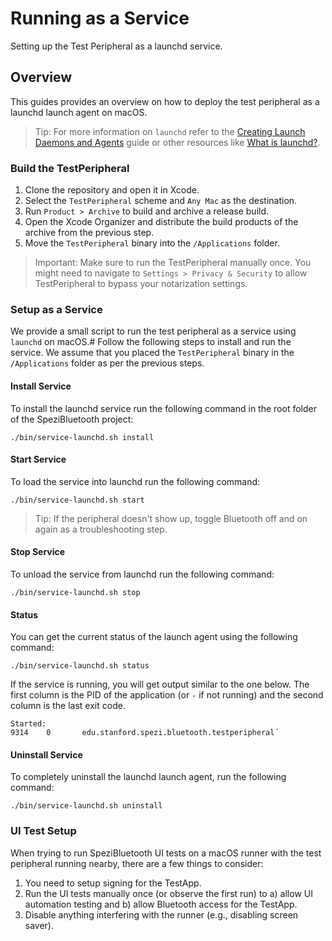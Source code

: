 # Running as a Service

Setting up the Test Peripheral as a launchd service.

<!--
#
# This source file is part of the Stanford Spezi open source project
#
# SPDX-FileCopyrightText: 2024 Stanford University and the project authors (see CONTRIBUTORS.md)
#
# SPDX-License-Identifier: MIT
#
-->

## Overview

This guides provides an overview on how to deploy the test peripheral as a launchd launch agent on macOS.

> Tip: For more information on `launchd` refer to the [Creating Launch Daemons and Agents](https://developer.apple.com/library/archive/documentation/MacOSX/Conceptual/BPSystemStartup/Chapters/CreatingLaunchdJobs.html)
    guide or other resources like [What is launchd?](https://launchd.info).

### Build the TestPeripheral

1. Clone the repository and open it in Xcode.
2. Select the `TestPeripheral` scheme and `Any Mac` as the destination.
3. Run `Product > Archive` to build and archive a release build.
4. Open the Xcode Organizer and distribute the build products of the archive from the previous step.
5. Move the `TestPeripheral` binary into the `/Applications` folder. 


> Important: Make sure to run the TestPeripheral manually once.
    You might need to navigate to `Settings > Privacy & Security` to allow TestPeripheral to bypass your notarization settings.

### Setup as a Service

We provide a small script to run the test peripheral as a service using `launchd` on macOS.#
Follow the following steps to install and run the service.
We assume that you placed the `TestPeripheral` binary in the `/Applications` folder as per the previous steps.

#### Install Service

To install the launchd service run the following command in the root folder of the SpeziBluetooth project:

```
./bin/service-launchd.sh install
```

#### Start Service

To load the service into launchd run the following command:

```
./bin/service-launchd.sh start
```

>Tip: If the peripheral doesn't show up, toggle Bluetooth off and on again as a troubleshooting step.

#### Stop Service

To unload the service from launchd run the following command:

```
./bin/service-launchd.sh stop
```

#### Status

You can get the current status of the launch agent using the following command:
```
./bin/service-launchd.sh status
```

If the service is running, you will get output similar to the one below.
The first column is the PID of the application (or `-` if not running) and the second column is the last exit code.

```
Started:
9314    0       edu.stanford.spezi.bluetooth.testperipheral´
```

#### Uninstall Service

To completely uninstall the launchd launch agent, run the following command:

```
./bin/service-launchd.sh uninstall
```


### UI Test Setup

When trying to run SpeziBluetooth UI tests on a macOS runner with the test peripheral running nearby,
there are a few things to consider:

1. You need to setup signing for the TestApp.
2. Run the UI tests manually once (or observe the first run) to a) allow UI automation testing and b) allow Bluetooth access for the TestApp.
3. Disable anything interfering with the runner (e.g., disabling screen saver).

